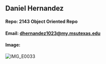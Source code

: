 ## Daniel Hernandez
#### Repo: 2143 Object Oriented Repo
#### Email: dhernandez1023@my.msutexas.edu
#### Image: 
![IMG_E0033](https://user-images.githubusercontent.com/123118497/214470406-9dadd7cf-eec1-41a2-b862-e8c8c528b1a9.JPG)
